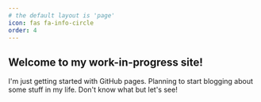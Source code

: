 ```yaml
---
# the default layout is 'page'
icon: fas fa-info-circle
order: 4
---
```


## Welcome to my work-in-progress site!
I'm just getting started with GitHub pages. Planning to start blogging about some stuff in my life. Don't know what but let's see!

<!-- > Add Markdown syntax content to file `_tabs/about.md`{: .filepath } and it will show up on this page.
{: .prompt-tip } -->
